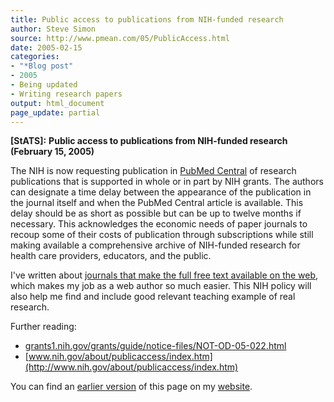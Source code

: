 ```yaml
---
title: Public access to publications from NIH-funded research
author: Steve Simon
source: http://www.pmean.com/05/PublicAccess.html
date: 2005-02-15
categories:
- "*Blog post"
- 2005
- Being updated
- Writing research papers
output: html_document
page_update: partial
---
```

**[StATS]:** **Public access to publications from
NIH-funded research (February 15, 2005)**

The NIH is now requesting publication in [PubMed
Central](http://www.pubmedcentral.nih.gov/) of research publications
that is supported in whole or in part by NIH grants. The authors can
designate a time delay between the appearance of the publication in the
journal itself and when the PubMed Central article is available. This
delay should be as short as possible but can be up to twelve months if
necessary. This acknowledges the economic needs of paper journals to
recoup some of their costs of publication through subscriptions while
still making available a comprehensive archive of NIH-funded research
for health care providers, educators, and the public.

I've written about [journals that make the full free text available on
the web](http://www.pmean.com/weblog2004/FullText.asp),
which makes my job as a web author so much easier. This NIH policy will
also help me find and include good relevant teaching example of real
research.

Further reading:

- [grants1.nih.gov/grants/guide/notice-files/NOT-OD-05-022.html](http://grants1.nih.gov/grants/guide/notice-files/NOT-OD-05-022.html)
- [www.nih.gov/about/publicaccess/index.htm](http://www.nih.gov/about/publicaccess/index.htm)


You can find an [earlier version][sim1] of this page on my [website][sim2].

[sim1]: http://www.pmean.com/05/PublicAccess.html
[sim2]: http://www.pmean.com
